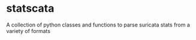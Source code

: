 # statscata
A collection of python classes and functions to parse suricata stats from a variety of formats
